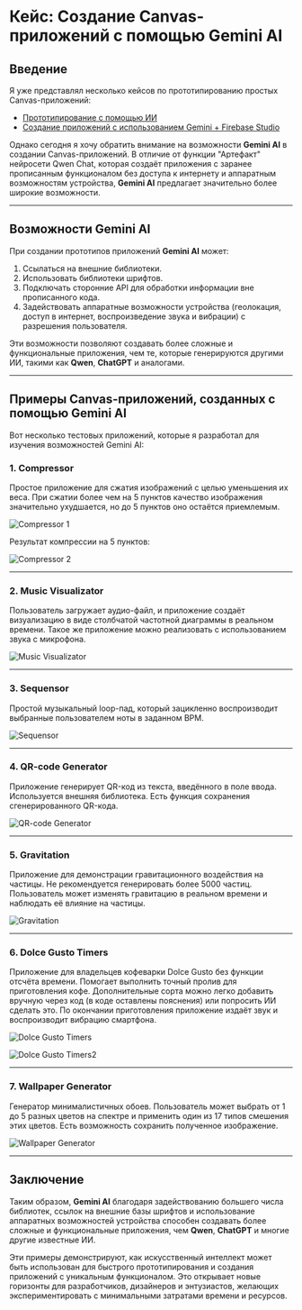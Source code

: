 # Кейс: Создание Canvas-приложений с помощью Gemini AI

## Введение

Я уже представлял несколько кейсов по прототипированию простых Canvas-приложений:
- [Прототипирование с помощью ИИ](https://github.com/vakitzashi/mini-apps-byAI)
- [Создание приложений с использованием Gemini + Firebase Studio](https://github.com/vakitzashi/mini-apps-v2)

Однако сегодня я хочу обратить внимание на возможности **Gemini AI** в создании Canvas-приложений. В отличие от функции "Артефакт" нейросети Qwen Chat, которая создаёт приложения с заранее прописанным функционалом без доступа к интернету и аппаратным возможностям устройства, **Gemini AI** предлагает значительно более широкие возможности.

---

## Возможности Gemini AI

При создании прототипов приложений **Gemini AI** может:
1. Ссылаться на внешние библиотеки.
2. Использовать библиотеки шрифтов.
3. Подключать сторонние API для обработки информации вне прописанного кода.
4. Задействовать аппаратные возможности устройства (геолокация, доступ в интернет, воспроизведение звука и вибрации) с разрешения пользователя.

Эти возможности позволяют создавать более сложные и функциональные приложения, чем те, которые генерируются другими ИИ, такими как **Qwen**, **ChatGPT** и аналогами.

---

## Примеры Canvas-приложений, созданных с помощью Gemini AI

Вот несколько тестовых приложений, которые я разработал для изучения возможностей Gemini AI:

### 1. **Compressor**
Простое приложение для сжатия изображений с целью уменьшения их веса. При сжатии более чем на 5 пунктов качество изображения значительно ухудшается, но до 5 пунктов оно остаётся приемлемым.

![Compressor 1](https://github.com/vakitzashi/mini-apps-v3/blob/main/compress1.png)

Результат компрессии на 5 пунктов:

![Compressor 2](https://github.com/vakitzashi/mini-apps-v3/blob/main/compressed.png)

---

### 2. **Music Visualizator**
Пользователь загружает аудио-файл, и приложение создаёт визуализацию в виде столбчатой частотной диаграммы в реальном времени. Такое же приложение можно реализовать с использованием звука с микрофона.

![Music Visualizator](https://github.com/vakitzashi/mini-apps-v3/blob/main/visual1.png)

---

### 3. **Sequensor**
Простой музыкальный loop-пад, который зацикленно воспроизводит выбранные пользователем ноты в заданном BPM.

![Sequensor](https://github.com/vakitzashi/mini-apps-v3/blob/main/seq1.png)

---

### 4. **QR-code Generator**
Приложение генерирует QR-код из текста, введённого в поле ввода. Используется внешняя библиотека. Есть функция сохранения сгенерированного QR-кода.

![QR-code Generator](https://github.com/vakitzashi/mini-apps-v3/blob/main/QRgen1.png)

---

### 5. **Gravitation**
Приложение для демонстрации гравитационного воздействия на частицы. Не рекомендуется генерировать более 5000 частиц. Пользователь может изменять гравитацию в реальном времени и наблюдать её влияние на частицы.

![Gravitation](https://github.com/vakitzashi/mini-apps-v3/blob/main/grav1.png)

---

### 6. **Dolce Gusto Timers**
Приложение для владельцев кофеварки Dolce Gusto без функции отсчёта времени. Помогает выполнить точный пролив для приготовления кофе. Дополнительные сорта можно легко добавить вручную через код (в коде оставлены пояснения) или попросить ИИ сделать это. По окончании приготовления приложение издаёт звук и воспроизводит вибрацию смартфона.

![Dolce Gusto Timers](https://github.com/vakitzashi/mini-apps-v3/blob/main/dgt1.png)

![Dolce Gusto Timers2](https://github.com/vakitzashi/mini-apps-v3/blob/main/dgt2.png)

---

### 7. **Wallpaper Generator**
Генератор минималистичных обоев. Пользователь может выбрать от 1 до 5 разных цветов на спектре и применить один из 17 типов смешения этих цветов. Есть возможность сохранить полученное изображение.

![Wallpaper Generator](https://github.com/vakitzashi/mini-apps-v3/blob/main/wall1.jpg)

---

## Заключение

Таким образом, **Gemini AI** благодаря задействованию большего числа библиотек, ссылок на внешние базы шрифтов и использование аппаратных возможностей устройства способен создавать более сложные и функциональные приложения, чем **Qwen**, **ChatGPT** и многие другие известные ИИ.

Эти примеры демонстрируют, как искусственный интеллект может быть использован для быстрого прототипирования и создания приложений с уникальным функционалом. Это открывает новые горизонты для разработчиков, дизайнеров и энтузиастов, желающих экспериментировать с минимальными затратами времени и ресурсов.
